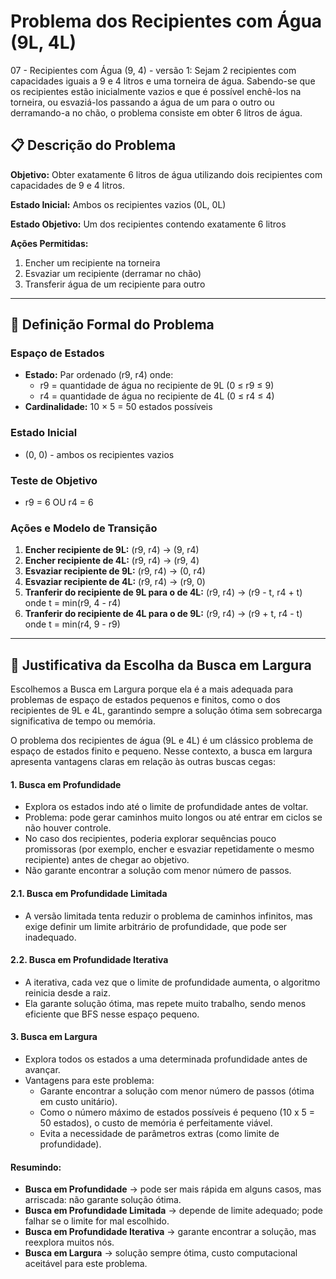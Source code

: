 # Problema dos Recipientes com Água (9L, 4L)

07 - Recipientes com Água (9, 4) - versão 1:
Sejam 2 recipientes com capacidades iguais a 9 e 4 litros e uma torneira de
água. Sabendo-se que os recipientes estão inicialmente vazios e que é possível
enchê-los na torneira, ou esvaziá-los passando a água de um para o outro ou
derramando-a no chão, o problema consiste em obter 6 litros de água.

## 📋 Descrição do Problema

**Objetivo:** Obter exatamente 6 litros de água utilizando dois recipientes com capacidades de 9 e 4 litros.

**Estado Inicial:** Ambos os recipientes vazios (0L, 0L)

**Estado Objetivo:** Um dos recipientes contendo exatamente 6 litros

**Ações Permitidas:**
1. Encher um recipiente na torneira
2. Esvaziar um recipiente (derramar no chão)
3. Transferir água de um recipiente para outro

---

## 🎯 Definição Formal do Problema

### Espaço de Estados
- **Estado:** Par ordenado (r9, r4) onde:
  - r9 = quantidade de água no recipiente de 9L (0 ≤ r9 ≤ 9)
  - r4 = quantidade de água no recipiente de 4L (0 ≤ r4 ≤ 4)
- **Cardinalidade:** 10 × 5 = 50 estados possíveis

### Estado Inicial
- (0, 0) - ambos os recipientes vazios

### Teste de Objetivo
- r9 = 6 OU r4 = 6

### Ações e Modelo de Transição
1. **Encher recipiente de 9L:** (r9, r4) → (9, r4)
2. **Encher recipiente de 4L:** (r9, r4) → (r9, 4)
3. **Esvaziar recipiente de 9L:** (r9, r4) → (0, r4)
4. **Esvaziar recipiente de 4L:** (r9, r4) → (r9, 0)
5. **Tranferir do recipiente de 9L para o de 4L:** (r9, r4) → (r9 - t, r4 + t) onde t = min(r9, 4 - r4)
6. **Tranferir do recipiente de 4L para o de 9L:** (r9, r4) → (r9 + t, r4 - t) onde t = min(r4, 9 - r9)

---

## 📌 Justificativa da Escolha da Busca em Largura

Escolhemos a Busca em Largura porque ela é a mais adequada para problemas de espaço de estados pequenos e finitos, como o dos recipientes de 9L e 4L, garantindo sempre a solução ótima sem sobrecarga significativa de tempo ou memória.

O problema dos recipientes de água (9L e 4L) é um clássico problema de espaço de estados finito e pequeno. Nesse contexto, a busca em largura apresenta vantagens claras em relação às outras buscas cegas:

#### 1. Busca em Profundidade

- Explora os estados indo até o limite de profundidade antes de voltar.
- Problema: pode gerar caminhos muito longos ou até entrar em ciclos se não houver controle.
- No caso dos recipientes, poderia explorar sequências pouco promissoras (por exemplo, encher e esvaziar repetidamente o mesmo recipiente) antes de chegar ao objetivo.
- Não garante encontrar a solução com menor número de passos.

#### 2.1. Busca em Profundidade Limitada

- A versão limitada tenta reduzir o problema de caminhos infinitos, mas exige definir um limite arbitrário de profundidade, que pode ser inadequado.

#### 2.2. Busca em Profundidade Iterativa

- A iterativa, cada vez que o limite de profundidade aumenta, o algoritmo reinicia desde a raiz. 
- Ela garante solução ótima, mas repete muito trabalho, sendo menos eficiente que BFS nesse espaço pequeno.

#### 3. Busca em Largura

- Explora todos os estados a uma determinada profundidade antes de avançar.
- Vantagens para este problema:
    - Garante encontrar a solução com menor número de passos (ótima em custo unitário).
    - Como o número máximo de estados possíveis é pequeno (10 x 5 = 50 estados), o custo de memória é perfeitamente viável.
    - Evita a necessidade de parâmetros extras (como limite de profundidade).

#### Resumindo:

- **Busca em Profundidade** → pode ser mais rápida em alguns casos, mas arriscada: não garante solução ótima.
- **Busca em Profundidade Limitada** → depende de limite adequado; pode falhar se o limite for mal escolhido.
- **Busca em Profundidade Iterativa** → garante encontrar a solução, mas reexplora muitos nós. 
- **Busca em Largura** → solução sempre ótima, custo computacional aceitável para este problema.

